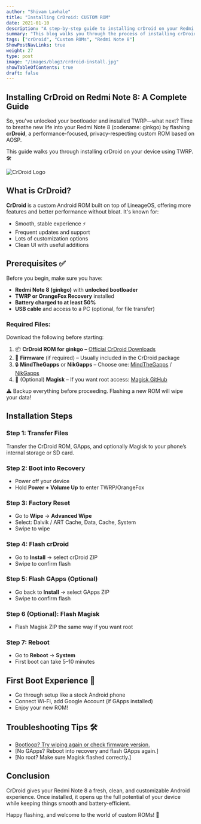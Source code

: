 ```yaml
---
author: "Shivam Lavhale"
title: "Installing CrDroid: CUSTOM ROM"
date: 2021-01-10
description: "A step-by-step guide to installing crDroid on your Redmi Note 8 using TWRP. Includes prerequisites, downloads, and flashing instructions."
summary: "This blog walks you through the process of installing crDroid on the Redmi Note 8 (codename: ginkgo), covering everything from prerequisites to first boot setup."
tags: ["crDroid", "Custom ROMs", "Redmi Note 8"]
ShowPostNavLinks: true
weight: 27
type: post
image: "/images/blog3/crdroid-install.jpg"
showTableOfContents: true
draft: false
---
```


Installing CrDroid on Redmi Note 8: A Complete Guide
---
So, you've unlocked your bootloader and installed TWRP—what next? Time to breathe new life into your Redmi Note 8 (codename: ginkgo) by flashing **crDroid**, a performance-focused, privacy-respecting custom ROM based on AOSP.

This guide walks you through installing crDroid on your device using TWRP. 🛠️

![CrDroid Logo](/images/blog3/crdroid-install.jpg "crDroid")

What is CrDroid?
---
**CrDroid** is a custom Android ROM built on top of LineageOS, offering more features and better performance without bloat. It's known for:

- Smooth, stable experience ⚡
- Frequent updates and support
- Lots of customization options
- Clean UI with useful additions

Prerequisites ✅
---
Before you begin, make sure you have:

- **Redmi Note 8 (ginkgo)** with **unlocked bootloader**
- **TWRP or OrangeFox Recovery** installed
- **Battery charged to at least 50%**
- **USB cable** and access to a PC (optional, for file transfer)

### Required Files:
Download the following before starting:

1. 📦 **CrDroid ROM for ginkgo** – [Official CrDroid Downloads](https://crdroid.net/ginkgo)
2. 🔧 **Firmware** (if required) – Usually included in the CrDroid package
3. 🔒 **MindTheGapps** or **NikGapps** – Choose one: [MindTheGapps](https://mindthegapps.org/) / [NikGapps](https://nikgapps.com/)
4. 🧩 (Optional) **Magisk** – If you want root access: [Magisk GitHub](https://github.com/topjohnwu/Magisk)

⚠️ Backup everything before proceeding. Flashing a new ROM will wipe your data!

Installation Steps
---

### Step 1: Transfer Files
Transfer the CrDroid ROM, GApps, and optionally Magisk to your phone’s internal storage or SD card.

### Step 2: Boot into Recovery
- Power off your device
- Hold **Power + Volume Up** to enter TWRP/OrangeFox

### Step 3: Factory Reset
- Go to **Wipe** → **Advanced Wipe**
- Select: Dalvik / ART Cache, Data, Cache, System
- Swipe to wipe

### Step 4: Flash crDroid
- Go to **Install** → select crDroid ZIP
- Swipe to confirm flash

### Step 5: Flash GApps (Optional)
- Go back to **Install** → select GApps ZIP
- Swipe to confirm flash

### Step 6 (Optional): Flash Magisk
- Flash Magisk ZIP the same way if you want root

### Step 7: Reboot
- Go to **Reboot** → **System**
- First boot can take 5–10 minutes

First Boot Experience 🎉
---
- Go through setup like a stock Android phone
- Connect Wi-Fi, add Google Account (if GApps installed)
- Enjoy your new ROM!

Troubleshooting Tips 🛠️
---
- [Bootloop? Try wiping again or check firmware version.](https://miuirom.org/updates/xiaomi-bootloop)
- [No GApps? Reboot into recovery and flash GApps again.]
- [No root? Make sure Magisk flashed correctly.]

Conclusion
---
CrDroid gives your Redmi Note 8 a fresh, clean, and customizable Android experience. Once installed, it opens up the full potential of your device while keeping things smooth and battery-efficient.

Happy flashing, and welcome to the world of custom ROMs! 🚀

